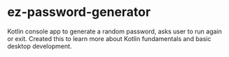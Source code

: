 # ez-password-generator
Kotlin console app to generate a random password, asks user to run again or exit. Created this to learn more about Kotlin fundamentals and basic desktop development.
